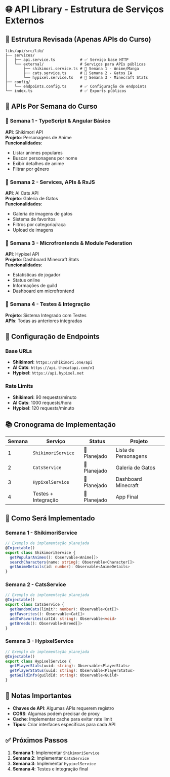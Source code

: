 # 🌐 API Library - Estrutura de Serviços Externos

## 📍 Estrutura Revisada (Apenas APIs do Curso)

```
libs/api/src/lib/
├── services/
│   ├── api.service.ts           # ✅ Serviço base HTTP
│   └── external/                # Serviços para APIs públicas
│       ├── shikimori.service.ts # 🔄 Semana 1 - Anime/Manga
│       ├── cats.service.ts      # 🔄 Semana 2 - Gatos IA
│       └── hypixel.service.ts   # 🔄 Semana 3 - Minecraft Stats
├── config/
│   └── endpoints.config.ts      # ✅ Configuração de endpoints
└── index.ts                     # ✅ Exports públicos
```

## 🎯 APIs Por Semana do Curso

### 📅 **Semana 1 - TypeScript & Angular Básico**
**API**: Shikimori API  
**Projeto**: Personagens de Anime  
**Funcionalidades**:
- Listar animes populares
- Buscar personagens por nome
- Exibir detalhes de anime
- Filtrar por gênero

### 📅 **Semana 2 - Services, APIs & RxJS**
**API**: AI Cats API  
**Projeto**: Galeria de Gatos  
**Funcionalidades**:
- Galeria de imagens de gatos
- Sistema de favoritos
- Filtros por categoria/raça
- Upload de imagens

### 📅 **Semana 3 - Microfrontends & Module Federation**
**API**: Hypixel API  
**Projeto**: Dashboard Minecraft Stats  
**Funcionalidades**:
- Estatísticas de jogador
- Status online
- Informações de guild
- Dashboard em microfrontend

### 📅 **Semana 4 - Testes & Integração**
**Projeto**: Sistema Integrado com Testes  
**APIs**: Todas as anteriores integradas

## 🔧 Configuração de Endpoints

### Base URLs
- **Shikimori**: `https://shikimori.one/api`
- **AI Cats**: `https://api.thecatapi.com/v1`
- **Hypixel**: `https://api.hypixel.net`

### Rate Limits
- **Shikimori**: 90 requests/minuto
- **AI Cats**: 1000 requests/hora
- **Hypixel**: 120 requests/minuto

## 📚 Cronograma de Implementação

| Semana | Serviço | Status | Projeto |
|--------|---------|--------|---------|
| 1 | `ShikimoriService` | 🔄 Planejado | Lista de Personagens |
| 2 | `CatsService` | 🔄 Planejado | Galeria de Gatos |
| 3 | `HypixelService` | 🔄 Planejado | Dashboard Minecraft |
| 4 | Testes + Integração | 🔄 Planejado | App Final |

## 🚀 Como Será Implementado

### Semana 1 - ShikimoriService
```typescript
// Exemplo de implementação planejada
@Injectable()
export class ShikimoriService {
  getPopularAnimes(): Observable<Anime[]>
  searchCharacters(name: string): Observable<Character[]>
  getAnimeDetails(id: number): Observable<AnimeDetails>
}
```

### Semana 2 - CatsService
```typescript
// Exemplo de implementação planejada
@Injectable()
export class CatsService {
  getRandomCats(limit?: number): Observable<Cat[]>
  getFavorites(): Observable<Cat[]>
  addToFavorites(catId: string): Observable<void>
  getBreeds(): Observable<Breed[]>
}
```

### Semana 3 - HypixelService
```typescript
// Exemplo de implementação planejada
@Injectable()
export class HypixelService {
  getPlayerStats(uuid: string): Observable<PlayerStats>
  getPlayerStatus(uuid: string): Observable<PlayerStatus>
  getGuildInfo(guildId: string): Observable<Guild>
}
```

## 📝 Notas Importantes

- **Chaves de API**: Algumas APIs requerem registro
- **CORS**: Algumas podem precisar de proxy
- **Cache**: Implementar cache para evitar rate limit
- **Tipos**: Criar interfaces específicas para cada API

## ✅ Próximos Passos

1. **Semana 1**: Implementar `ShikimoriService`
2. **Semana 2**: Implementar `CatsService` 
3. **Semana 3**: Implementar `HypixelService`
4. **Semana 4**: Testes e integração final

